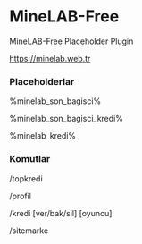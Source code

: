 # MineLAB-Free
MineLAB-Free Placeholder Plugin

https://minelab.web.tr


### Placeholderlar
%minelab_son_bagisci%

%minelab_son_bagisci_kredi%

%minelab_kredi%

### Komutlar

/topkredi

/profil

/kredi [ver/bak/sil] [oyuncu]

/sitemarke

